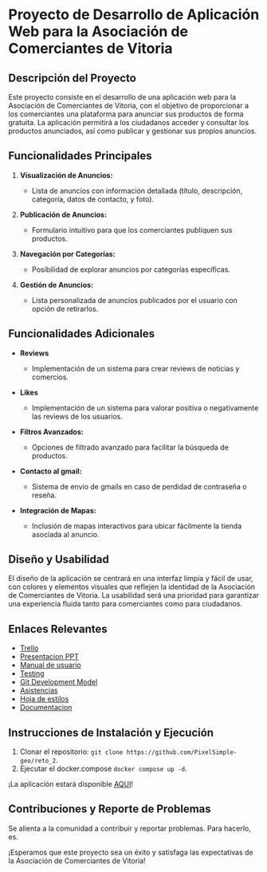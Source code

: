 # Proyecto de Desarrollo de Aplicación Web para la Asociación de Comerciantes de Vitoria

## Descripción del Proyecto

Este proyecto consiste en el desarrollo de una aplicación web para la Asociación de Comerciantes de Vitoria, con el objetivo de proporcionar a los comerciantes una plataforma para anunciar sus productos de forma gratuita. La aplicación permitirá a los ciudadanos acceder y consultar los productos anunciados, así como publicar y gestionar sus propios anuncios.

## Funcionalidades Principales

1. **Visualización de Anuncios:**
   - Lista de anuncios con información detallada (título, descripción, categoría, datos de contacto, y foto).
  
2. **Publicación de Anuncios:**
   - Formulario intuitivo para que los comerciantes publiquen sus productos.

3. **Navegación por Categorías:**
   - Posibilidad de explorar anuncios por categorías específicas.

4. **Gestión de Anuncios:**
   - Lista personalizada de anuncios publicados por el usuario con opción de retirarlos.

## Funcionalidades Adicionales

- **Reviews**
  - Implementación de un sistema para crear reviews de noticias y comercios.

- **Likes**
  - Implementación de un sistema para valorar positiva o negativamente las reviews de los usuarios.
    
- **Filtros Avanzados:**
  - Opciones de filtrado avanzado para facilitar la búsqueda de productos.

- **Contacto al gmail:**
  - Sistema de envio de gmails en caso de perdidad de contraseña o reseña.

- **Integración de Mapas:**
  - Inclusión de mapas interactivos para ubicar fácilmente la tienda asociada al anuncio.

## Diseño y Usabilidad

El diseño de la aplicación se centrará en una interfaz limpia y fácil de usar, con colores y elementos visuales que reflejen la identidad de la Asociación de Comerciantes de Vitoria. La usabilidad será una prioridad para garantizar una experiencia fluida tanto para comerciantes como para ciudadanos.

## Enlaces Relevantes

- [Trello](https://trello.com/b/G5C3YzfF/reto-2)
- [Presentacion PPT](https://docs.google.com/presentation/d/1SulVOuc7DfTa0T44dLDKJ1cIJfRbZQ7G3F2Vu60TOIk/edit?usp=sharing)
- [Manual de usuario](https://docs.google.com/document/d/1g-Yno_xpUWzztpgSzKSDSpomnZvoT7Ea5Ujb0llKLUM/edit?usp=sharing)
- [Testing](https://docs.google.com/document/d/11YNI7cVwhFBX660Y-JXOz8q-hwb7OZrBj3xx0NgLKtc/edit?usp=sharing)
- [Git Development Model](https://docs.google.com/document/d/1I_BJXBjnAkVzJ2k73ACLUSaPiZPJT8Pk27OZ4HjXkMQ/edit?usp=sharing)
- [Asistencias](https://docs.google.com/spreadsheets/d/14Ex61KH6oQZl8CqoJBDRoFS2aQ4fLCNeoPJeGZbDByA/edit?usp=sharing)
- [Hoja de estilos](https://docs.google.com/document/d/10GAVH6GPm0QMjte5Kln4ocE381c21jDlrcvZszOvkMg/edit?usp=sharing)
- [Documentacion](http://127.0.0.1:5500/.phpdoc/build/index.html)
  
## Instrucciones de Instalación y Ejecución

1. Clonar el repositorio: `git clone https://github.com/PixelSimple-geo/reto_2`.
2. Ejecutar el docker.compose `docker compose up -d`.

¡La aplicación estará disponible [AQUI](http://localhost:8080/index)!

## Contribuciones y Reporte de Problemas

Se alienta a la comunidad a contribuir y reportar problemas. Para hacerlo, es.

¡Esperamos que este proyecto sea un éxito y satisfaga las expectativas de la Asociación de Comerciantes de Vitoria!
